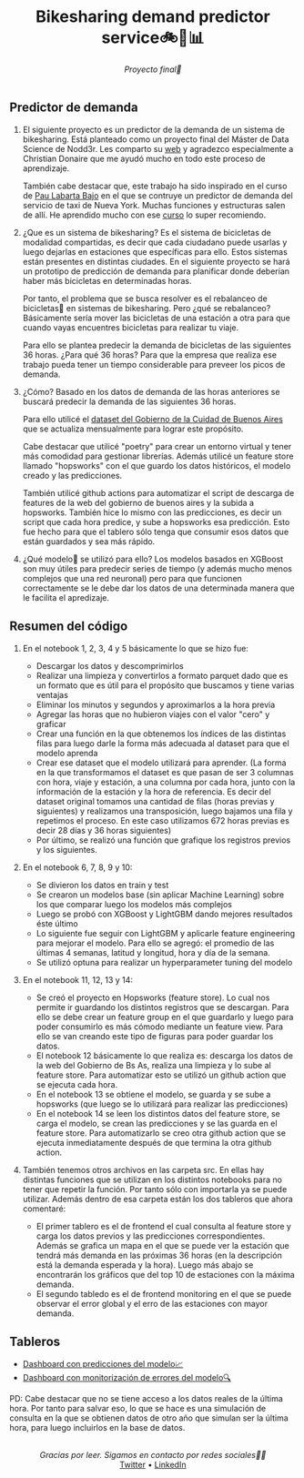 <div align="center">
    <h1>Bikesharing demand predictor service🚲🚛📊</h1>
    <i>Proyecto final🚀</i>
</div>

<br />

## Predictor de demanda
1. El siguiente proyecto es un predictor de la demanda de un sistema de bikesharing. Está planteado como un proyecto final del Máster de Data Science de Nodd3r. Les comparto su [web](https://nodd3r.com/) y agradezco especialmente a Christian Donaire que me ayudó mucho en todo este proceso de aprendizaje.

    También cabe destacar que, este trabajo ha sido inspirado en el curso de [Pau Labarta Bajo](https://github.com/Paulescu) en el que se contruye un predictor de demanda del servicio de taxi de Nueva York. Muchas funciones y estructuras salen de allí. He aprendido mucho con ese [curso](https://www.realworldml.xyz/a/2147729293/gHLFS4dL) lo super recomiendo.

2. ¿Que es un sistema de bikesharing? Es el sistema de bicicletas de modalidad compartidas, es decir que cada ciudadano puede usarlas y luego dejarlas en estaciones que específicas para ello. Estos sistemas están presentes en distintas ciudades. En el siguiente proyecto se hará un prototipo de predicción de demanda para planificar donde deberían haber más bicicletas en determinadas horas.

    Por tanto, el problema que se busca resolver es el rebalanceo de bicicletas🚛 en sistemas de bikesharing. Pero ¿qué se rebalanceo? Básicamente sería mover las bicicletas de una estación a otra para que cuando vayas encuentres bicicletas para realizar tu viaje.

    Para ello se plantea predecir la demanda de bicicletas de las siguientes 36 horas. ¿Para qué 36 horas? Para que la empresa que realiza ese trabajo pueda tener un tiempo considerable para preveer los picos de demanda.

3. ¿Cómo? Basado en los datos de demanda de las horas anteriores se buscará predecir la demanda de las siguientes 36 horas.

    Para ello utilicé el [dataset del Gobierno de la Cuidad de Buenos Aires](https://data.buenosaires.gob.ar/dataset/bicicletas-publicas) que se actualiza mensualmente para lograr este propósito. 
    
    Cabe destacar que utilicé "poetry" para crear un entorno virtual y tener más comodidad para gestionar librerías. Además utilicé un feature store llamado "hopsworks" con el que guardo los datos históricos, el modelo creado y las predicciones.

    También utilicé github actions para automatizar el script de descarga de features de la web del gobierno de buenos aires y la subida a hopsworks. También hice lo mismo con las predicciones, es decir un script que cada hora predice, y sube a hopsworks esa predicción. Esto fue hecho para que el tablero sólo tenga que consumir esos datos que están guardados y sea más rápido.

4. ¿Qué modelo🤖 se utilizó para ello? Los modelos basados en XGBoost son muy útiles para predecir series de tiempo (y además mucho menos complejos que una red neuronal) pero para que funcionen correctamente se le debe dar los datos de una determinada manera que le facilita el apredizaje. 


## Resumen del código
1. En el notebook 1, 2, 3, 4 y 5 básicamente lo que se hizo fue:
    - Descargar los datos y descomprimirlos
    - Realizar una limpieza y convertirlos a formato parquet dado que es un formato que es útil para el propósito que buscamos y tiene varias ventajas
    - Eliminar los minutos y segundos y aproximarlos a la hora previa
    - Agregar las horas que no hubieron viajes con el valor "cero" y graficar
    - Crear una función en la que obtenemos los índices de las distintas filas para luego darle la forma más adecuada al dataset para que el modelo aprenda
    - Crear ese dataset que el modelo utilizará para aprender. (La forma en la que transformamos el dataset es que pasan de ser 3 columnas con hora, viaje y estación, a una columna por cada hora, junto con la información de la estación y la hora de referencia. Es decir del dataset original tomamos una cantidad de filas (horas previas y siguientes) y realizamos una transposición, luego bajamos una fila y repetimos el proceso. En este caso utilizamos 672 horas previas es decir 28 días y 36 horas siguientes)
    - Por último, se realizó una función que grafique los registros previos y los siguientes.

 2. En el notebook 6, 7, 8, 9 y 10:
    - Se divieron los datos en train y test
    - Se crearon un modelos base (sin aplicar Machine Learning) sobre los que comparar luego los modelos más complejos
    - Luego se probó con XGBoost y LightGBM dando mejores resultados éste último
    - Lo siguiente fue seguir con LightGBM y aplicarle feature engineering para mejorar el modelo. Para ello se agregó: el promedio de las últimas 4 semanas, latitud y longitud, hora y día de la semana.
    - Se utilizó optuna para realizar un hyperparameter tuning del modelo

 3. En el notebook 11, 12, 13 y 14:
    - Se creó el proyecto en Hopsworks (feature store). Lo cual nos permite ir guardando los distintos registros que se descargan. Para ello se debe crear un feature group en el que guardarlo y luego para poder consumirlo es más cómodo mediante un feature view. Para ello se van creando este tipo de figuras para poder guardar los datos.
    - El notebook 12 básicamente lo que realiza es: descarga los datos de la web del Gobierno de Bs As, realiza una limpieza y lo sube al feature store. Para automatizar esto se utilizó un github action que se ejecuta cada hora.
    - En el notebook 13 se obtiene el modelo, se guarda y se sube a hopsworks (que luego se lo utilizará para realizar las predicciones)
    - En el notebook 14 se leen los distintos datos del feature store, se carga el modelo, se crean las predicciones y se las guarda en el feature store. Para automatizarlo se creo otra github action que se ejecuta inmediatamente después de que termina la otra github action.

 4. También tenemos otros archivos en las carpeta src. En ellas hay distintas funciones que se utilizan en los distintos notebooks para no tener que repetir la función. Por tanto sólo con importarla ya se puede utilizar. Además dentro de esa carpeta están los dos tableros que ahora comentaré:
    - El primer tablero es el de frontend el cual consulta al feature store y carga los datos previos y las predicciones correspondientes. Además se grafica un mapa en el que se puede ver la estación que tendrá más demanda en las próximas 36 horas (en la descripción está la demanda esperada y la hora). Luego más abajo se encontrarán los gráficos que del top 10 de estaciones con la máxima demanda.
    - El segundo tabledo es el de frontend monitoring en el que se puede observar el error global y el erro de las estaciones con mayor demanda.

## Tableros
- [Dashboard con predicciones del modelo📈](https://bike-sharing-demand-predictor-ecobici.streamlit.app/)
- [Dashboard con monitorización de errores del modelo🔍](https://bike-sharing-mae-error-monitoring.streamlit.app/)

 PD: Cabe destacar que no se tiene acceso a los datos reales de la última hora. Por tanto para salvar eso, lo que se hace es una simulación de consulta en la que se obtienen datos de otro año que simulan ser la última hora, para luego incluirlos en la base de datos.

<br />
<div align="center">
    <i>Gracias por leer. Sigamos en contacto por redes sociales🙌🏻</i>
    <br />
    <a href="https://twitter.com/javieryanzon">Twitter</a> •
    <a href="https://www.linkedin.com/in/javieryanzon">LinkedIn</a>
<br />
</div>

 
